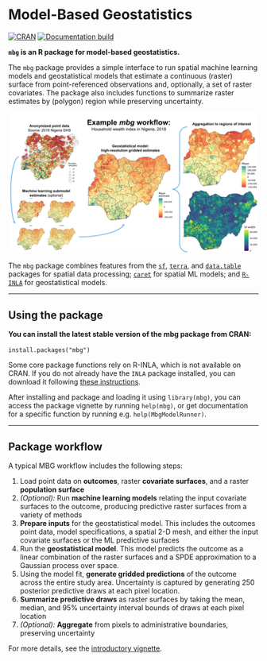 # Model-Based Geostatistics

[![CRAN](https://www.r-pkg.org/badges/version/mbg?color=ffcc00)](https://cran.r-project.org/package=mbg) [![Documentation build](https://github.com/henryspatialanalysis/mbg/actions/workflows/pkgdown.yaml/badge.svg)](https://github.com/henryspatialanalysis/mbg/actions/workflows/pkgdown.yaml)



**`mbg` is an R package for model-based geostatistics.**

The `mbg` package provides a simple interface to run spatial machine learning models and geostatistical models that estimate a continuous (raster) surface from point-referenced observations and, optionally, a set of raster covariates. The package also includes functions to summarize raster estimates by (polygon) region while preserving uncertainty.

![_Overview of the MBG workflow_\n](man/figures/mbg_workflow.png)

The `mbg` package combines features from the [`sf`](https://r-spatial.github.io/sf/), [`terra`](https://rspatial.github.io/terra/), and [`data.table`](https://CRAN.R-project.org/package=data.table) packages for spatial data processing; [`caret`](https://topepo.github.io/caret/) for spatial ML models; and [`R-INLA`](https://www.r-inla.org/) for geostatistical models.

---

## Using the package

**You can install the latest stable version of the mbg package from CRAN:**

```install.packages("mbg")```

Some core package functions rely on R-INLA, which is not available on CRAN. If you do not already have the `INLA` package installed, you can download it following [these instructions](https://www.r-inla.org/download-install).

After installing and package and loading it using `library(mbg)`, you can access the package vignette by running `help(mbg)`, or get documentation for a specific function by running e.g. `help(MbgModelRunner)`.

---

## Package workflow

A typical MBG workflow includes the following steps:

1. Load point data on **outcomes**, raster **covariate surfaces**, and a raster **population surface**
2. _(Optional):_ Run **machine learning models** relating the input covariate surfaces to the outcome, producing predictive raster surfaces from a variety of methods
3. **Prepare inputs** for the geostatistical model. This includes the outcomes point data, model specifications, a spatial 2-D mesh, and either the input covariate surfaces or the ML predictive surfaces
4. Run the **geostatistical model**. This model predicts the outcome as a linear combination of the raster surfaces and a SPDE approximation to a Gaussian process over space.
5. Using the model fit, **generate gridded predictions** of the outcome across the entire study area. Uncertainty is captured by generating 250 posterior predictive draws at each pixel location.
6. **Summarize predictive draws** as raster surfaces by taking the mean, median, and 95% uncertainty interval bounds of draws at each pixel location
7. _(Optional):_ **Aggregate** from pixels to administrative boundaries, preserving uncertainty

For more details, see the [introductory vignette](https://henryspatialanalysis.github.io/mbg/articles/mbg.html).
